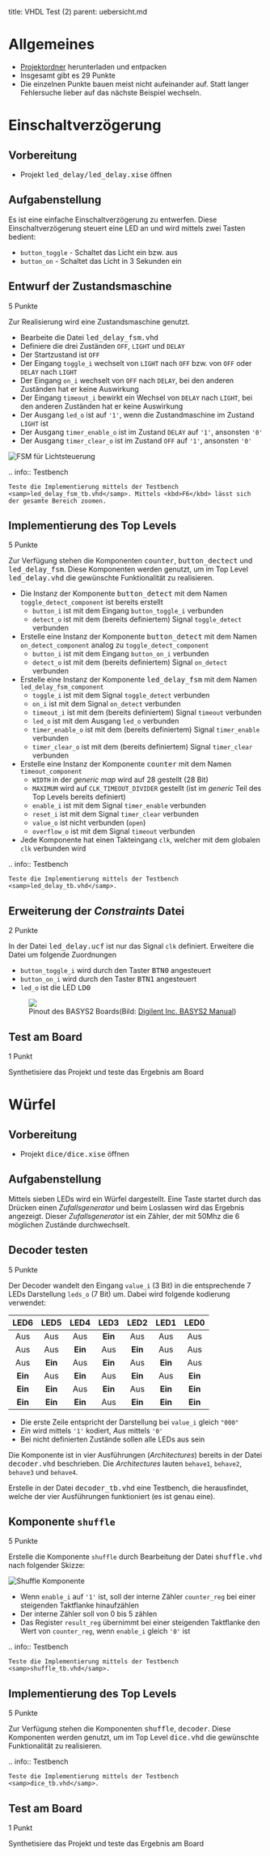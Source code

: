 title: VHDL Test (2)
parent: uebersicht.md

# Allgemeines
* [Projektordner](vhdl_test_2.zip) herunterladen und entpacken
* Insgesamt gibt es <span class="tag is-rounded is-info">29 Punkte</span>
* Die einzelnen Punkte bauen meist nicht aufeinander auf. Statt langer Fehlersuche lieber auf das nächste Beispiel wechseln.

# Einschaltverzögerung
## Vorbereitung
* Projekt <samp>led_delay/led_delay.xise</samp> öffnen

## Aufgabenstellung
Es ist eine einfache Einschaltverzögerung zu entwerfen. Diese Einschaltverzögerung steuert eine LED an und wird mittels zwei Tasten
bedient:

* <code>button_toggle</code> - Schaltet das Licht ein bzw. aus
* <code>button_on</code> - Schaltet das Licht in 3 Sekunden ein

## Entwurf der Zustandsmaschine
<span class="tag is-rounded is-info">5 Punkte</span>

Zur Realisierung wird eine Zustandsmaschine genutzt.

* Bearbeite die Datei <samp>led_delay_fsm.vhd</samp>
* Definiere die drei Zuständen <code>OFF</code>, <code>LIGHT</code> und <code>DELAY</code>
* Der Startzustand ist <code>OFF</code>
* Der Eingang <code>toggle_i</code> wechselt von <code>LIGHT</code> nach <code>OFF</code> bzw. von <code>OFF</code> oder <code>DELAY</code> nach <code>LIGHT</code>
* Der Eingang <code>on_i</code> wechselt von <code>OFF</code> nach <code>DELAY</code>, bei den anderen Zuständen hat er keine Auswirkung
* Der Eingang <code>timeout_i</code> bewirkt ein Wechsel von <code>DELAY</code> nach <code>LIGHT</code>, bei den anderen Zuständen hat er keine Auswirkung
* Der Ausgang <code>led_o</code> ist auf <code>'1'</code>, wenn die Zustandmaschine im Zustand <code>LIGHT</code> ist
* Der Ausgang <code>timer_enable_o</code> ist im Zustand <code>DELAY</code> auf <code>'1'</code>, ansonsten <code>'0'</code>
* Der Ausgang <code>timer_clear_o</code> ist im Zustand <code>OFF</code> auf <code>'1'</code>, ansonsten <code>'0'</code>

![FSM für Lichtsteuerung](test2_led_delay_fsm.svg)

.. info:: Testbench

    Teste die Implementierung mittels der Testbench <samp>led_delay_fsm_tb.vhd</samp>. Mittels <kbd>F6</kbd> lässt sich
    der gesamte Bereich zoomen.

## Implementierung des Top Levels
<span class="tag is-rounded is-info">5 Punkte</span>

Zur Verfügung stehen die Komponenten <samp>counter</samp>, <samp>button_dectect</samp> und <samp>led_delay_fsm</samp>. Diese
Komponenten werden genutzt, um im Top Level <samp>led_delay.vhd</samp> die gewünschte Funktionalität zu realisieren.

* Die Instanz der Komponente <samp>button_detect</samp> mit dem Namen <code>toggle_detect_component</code> ist bereits erstellt
    * <code>button_i</code> ist mit dem Eingang <code>button_toggle_i</code> verbunden
    * <code>detect_o</code> ist mit dem (bereits definiertem) Signal <code>toggle_detect</code> verbunden
* Erstelle eine Instanz der Komponente <samp>button_detect</samp> mit dem Namen <code>on_detect_component</code> analog zu <code>toggle_detect_component</code>
    * <code>button_i</code> ist mit dem Eingang <code>button_on_i</code> verbunden
    * <code>detect_o</code> ist mit dem (bereits definiertem) Signal <code>on_detect</code> verbunden
* Erstelle eine Instanz der Komponente <samp>led_delay_fsm</samp> mit dem Namen <code>led_delay_fsm_component</code>
    * <code>toggle_i</code> ist mit dem Signal <code>toggle_detect</code> verbunden
    * <code>on_i</code> ist mit dem Signal <code>on_detect</code> verbunden
    * <code>timeout_i</code> ist mit dem (bereits definiertem) Signal <code>timeout</code> verbunden
    * <code>led_o</code> ist mit dem Ausgang <code>led_o</code> verbunden
    * <code>timer_enable_o</code> ist mit dem (bereits definiertem) Signal <code>timer_enable</code> verbunden
    * <code>timer_clear_o</code> ist mit dem (bereits definiertem) Signal <code>timer_clear</code> verbunden
* Erstelle eine Instanz der Komponente <samp>counter</samp> mit dem Namen <code>timeout_component</code>
    * <code>WIDTH</code> in der *generic map* wird auf 28 gestellt (28 Bit)
    * <code>MAXIMUM</code> wird auf <code>CLK_TIMEOUT_DIVIDER</code> gestellt (ist im *generic* Teil des Top Levels bereits definiert)
    * <code>enable_i</code> ist mit dem Signal <code>timer_enable</code> verbunden
    * <code>reset_i</code> ist mit dem Signal <code>timer_clear</code> verbunden
    * <code>value_o</code> ist nicht verbunden (<code>open</code>)
    * <code>overflow_o</code> ist mit dem Signal <code>timeout</code> verbunden
* Jede Komponente hat einen Takteingang <code>clk</code>, welcher mit dem globalen <code>clk</code> verbunden wird

.. info:: Testbench

    Teste die Implementierung mittels der Testbench <samp>led_delay_tb.vhd</samp>.

## Erweiterung der *Constraints* Datei
<span class="tag is-rounded is-info">2 Punkte</span>

In der Datei <samp>led_delay.ucf</samp> ist nur das Signal <code>clk</code> definiert. Erweitere die Datei um folgende Zuordnungen

* <code>button_toggle_i</code> wird durch den Taster <samp>BTN0</samp> angesteuert
* <code>button_on_i</code> wird durch den Taster <samp>BTN1</samp> angesteuert
* <code>led_o</code> ist die LED <samp>LD0</samp>

<figure><img src="../basys2_pinout.svg"><figcaption>Pinout des BASYS2 Boards(Bild: <a href="http://www.digilentinc.com/Products/Detail.cfm?NavPath=2,400,790&Prod=BASYS2">Digilent Inc. BASYS2 Manual</a>)</figcaption></figure>

## Test am Board
<span class="tag is-rounded is-info">1 Punkt</span>

Synthetisiere das Projekt und teste das Ergebnis am Board

# Würfel
## Vorbereitung
* Projekt <samp>dice/dice.xise</samp> öffnen

## Aufgabenstellung
Mittels sieben LEDs wird ein Würfel dargestellt. Eine Taste startet durch das Drücken einen *Zufallsgenerator* und beim
Loslassen wird das Ergebnis angezeigt. Dieser *Zufallsgenerator* ist ein Zähler, der mit 50Mhz die 6 möglichen Zustände
durchwechselt.

## Decoder testen
<span class="tag is-rounded is-info">5 Punkte</span>

Der Decoder wandelt den Eingang <code>value_i</code> (3 Bit) in die entsprechende 7 LEDs Darstellung <code>leds_o</code> (7 Bit) um. Dabei
wird folgende kodierung verwendet:

LED6|LED5|LED4|LED3|LED2|LED1|LED0
:---:|:---:|:---:|:---:|:---:|:---:|:---:
Aus|Aus|Aus|**Ein**|Aus|Aus|Aus
Aus|Aus|**Ein**|Aus|**Ein**|Aus|Aus
Aus|**Ein**|Aus|**Ein**|Aus|**Ein**|Aus
**Ein**|Aus|**Ein**|Aus|**Ein**|Aus|**Ein**
**Ein**|**Ein**|Aus|**Ein**|Aus|**Ein**|**Ein**
**Ein**|**Ein**|**Ein**|Aus|**Ein**|**Ein**|**Ein**

* Die erste Zeile entspricht der Darstellung bei <code>value_i</code> gleich <code>"000"</code>
* *Ein* wird mittels <code>'1'</code> kodiert, *Aus* mittels <code>'0'</code>
* Bei nicht definierten Zustände sollen alle LEDs aus sein

Die Komponente ist in vier Ausführungen (*Architectures*) bereits in der Datei <samp>decoder.vhd</samp> beschrieben. Die
*Architectures* lauten <code>behave1</code>, <code>behave2</code>, <code>behave3</code> und <code>behave4</code>.

Erstelle in der Datei <samp>decoder_tb.vhd</samp> eine Testbench, die herausfindet, welche der vier Ausführungen
funktioniert (es ist genau eine).

## Komponente <code>shuffle</code>
<span class="tag is-rounded is-info">5 Punkte</span>

Erstelle die Komponente <code>shuffle</code> durch Bearbeitung der Datei <samp>shuffle.vhd</samp> nach folgender Skizze:

![Shuffle Komponente](test2_shuffle.jpg)

* Wenn <code>enable_i</code> auf <code>'1'</code> ist, soll der interne Zähler <code>counter_reg</code> bei einer steigenden Taktflanke hinaufzählen
* Der interne Zähler soll von 0 bis 5 zählen
* Das Register <code>result_reg</code> übernimmt bei einer steigenden Taktflanke den Wert von <code>counter_reg</code>, wenn <code>enable_i</code> gleich <code>'0'</code> ist

.. info:: Testbench

    Teste die Implementierung mittels der Testbench <samp>shuffle_tb.vhd</samp>.

## Implementierung des Top Levels
<span class="tag is-rounded is-info">5 Punkte</span>

Zur Verfügung stehen die Komponenten <samp>shuffle</samp>, <samp>decoder</samp>. Diese
Komponenten werden genutzt, um im Top Level <samp>dice.vhd</samp> die gewünschte Funktionalität zu realisieren.

.. info:: Testbench

    Teste die Implementierung mittels der Testbench <samp>dice_tb.vhd</samp>.

## Test am Board
<span class="tag is-rounded is-info">1 Punkt</span>

Synthetisiere das Projekt und teste das Ergebnis am Board
